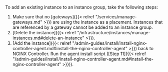 To add an existing instance to an instance group, take the following steps:

1. Make sure that no [gateways]({{< relref "/services/manage-gateways.md" >}}) are using the instance as a placement. Instances that are referenced by a gateway cannot be added to an instance group. 
2. [Delete the instance]({{< relref "/infrastructure/instances/manage-instances.md#delete-an-instance" >}}).
3. [Add the instance]({{< relref "/admin-guides/install/install-nginx-controller-agent.md#install-the-nginx-controller-agent" >}}) back to NGINX Controller. Run the agent install script ([Step 11]({{< relref "/admin-guides/install/install-nginx-controller-agent.md#install-the-nginx-controller-agent" >}})).

<!-- Do not remove. Keep this code at the bottom of the include -->
<!-- DOCS-835 -->